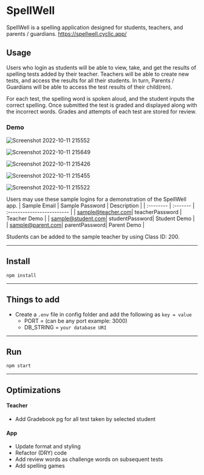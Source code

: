# SpellWell


SpellWell is a spelling application designed for students, teachers, and parents / guardians. https://spellwell.cyclic.app/

## Usage

Users who login as students will be able to view, take, and get the results of spelling tests added by their teacher. Teachers will be able to create new tests, and access the results for all their students. In turn, Parents / Guardians will be able to access the test results of their child(ren).

For each test, the spelling word is spoken aloud, and the student inputs the correct spelling. Once submitted the test is graded and displayed along with the incorrect words.  Grades and attempts of each test are stored for review.

### Demo


![Screenshot 2022-10-11 215552](https://user-images.githubusercontent.com/67307808/195239538-76e7c85a-8099-4b2a-99bb-e4dfb2ba5ec7.png)

![Screenshot 2022-10-11 215649](https://user-images.githubusercontent.com/67307808/195239541-834fa10f-02de-4fcf-938a-dcc4f177190d.png)

![Screenshot 2022-10-11 215426](https://user-images.githubusercontent.com/67307808/195239563-4c190fb1-ca93-4402-afe6-c883c26e187a.png)

![Screenshot 2022-10-11 215455](https://user-images.githubusercontent.com/67307808/195239571-c42f4298-72dd-4957-b958-a33a9279fe62.png)

![Screenshot 2022-10-11 215522](https://user-images.githubusercontent.com/67307808/195239582-5baa58e2-fde4-47ea-9389-95851bf5b90c.png)


Users may use these sample logins for a demonstration of the SpellWell app.
| Sample Email | Sample Password | Description  |
| :-------- | :------- | :------------------------- |
| sample@teacher.com| teacherPassword | Teacher Demo |
| sample@student.com| studentPassword| Student Demo |
| sample@parent.com| parentPassword| Parent Demo |

Students can be added to the sample teacher by using Class ID: 200.

---

## Install

`npm install`

---

## Things to add

- Create a `.env` file in config folder and add the following as `key = value`
  - PORT = (can be any port example: 3000)
  - DB_STRING = `your database URI`

---

## Run

`npm start`

---

## Optimizations

#### Teacher
- Add Gradebook pg for all test taken by selected student

#### App
- Update format and styling
- Refactor (DRY) code
- Add review words as challenge words on subsequent tests
- Add spelling games
